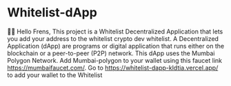 # Whitelist-dApp
👋🏾 Hello  Frens, 
This project is a Whitelist Decentralized Application that lets you add your address to the whitelist crypto dev whitelist.
A Decentralized Application (dApp) are programs or digital application that runs either on the blockchain or a peer-to-peer (P2P) network. 
This dApp uses the Mumbai Polygon Network. 
Add Mumbai-polygon to your wallet using this faucet link https://mumbaifaucet.com/. 
Go to https://whitelist-dapp-kldtia.vercel.app/ to add your wallet to the Whitelist
